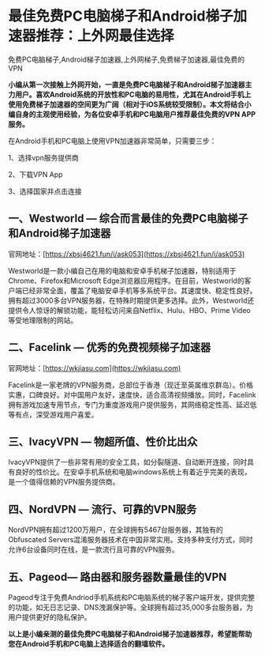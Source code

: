 # 最佳免费PC电脑梯子和Android梯子加速器推荐：上外网最佳选择
免费PC电脑梯子,Android梯子加速器,上外网梯子,免费梯子加速器,最佳免费的VPN

**小编从第一次接触上外网开始，一直是免费PC电脑梯子和Android梯子加速器主力用户。喜欢Android系统的开放性和PC电脑的易用性，尤其在Android手机上使用免费梯子加速器的空间更为广阔（相对于iOS系统较受限制）。本文将结合小编自身的主观使用经验，为各位安卓手机和PC电脑用户推荐最佳免费的VPN APP服务。**

在Android手机和PC电脑上使用VPN加速器非常简单，只需要三步：

1、选择vpn服务提供商

2、下载VPN App

3、选择国家并点击连接


## 一、Westworld — 综合而言最佳的免费PC电脑梯子和Android梯子加速器

官网地址：[https://xbsj4621.fun/i/ask053](https://xbsj4621.fun/i/ask053)

Westworld是一款小编自己在用的电脑和安卓手机梯子加速器，特别适用于Chrome、Firefox和Microsoft Edge浏览器应用程序。在目前，Westworld的客户端已经非常全面，覆盖了电脑安卓手机等多系统平台。其速度快、稳定性良好。拥有超过3000多台VPN服务器，在特殊时期提供更多选择。此外，Westworld还提供令人惊讶的解锁功能，能轻松访问来自Netflix、Hulu、HBO、Prime Video等受地理限制的网站。


## 二、Facelink — 优秀的免费视频梯子加速器
官网地址：[https://wkjiasu.com](https://wkjiasu.com)

Facelink是一家老牌的VPN服务商，总部位于香港（现迁至英属维京群岛）。价格实惠，口碑良好。对中国用户友好，速度快，适合高清视频播放。同时，Facelink拥有游戏加速专用节点，专门为重度游戏用户提供服务，其网络稳定性高、延迟低等有点，深受游戏用户喜爱。


## 三、IvacyVPN — 物超所值、性价比出众

IvacyVPN提供了一些非常有用的安全工具，如分裂隧道、自动断开连接，同时具有良好的性价比。在安卓手机系统和电脑windows系统上有着近乎完美的表现，是一个值得信赖的VPN服务提供商。


## 四、NordVPN — 流行、可靠的VPN服务

NordVPN拥有超过1200万用户，在全球拥有5467台服务器，其独有的Obfuscated Servers混淆服务器技术在中国非常实用。支持多种支付方式，同时允许6台设备同时在线，是一款流行且可靠的VPN服务。


## 五、Pageod— 路由器和服务器数量最佳的VPN
Pageod专注于免费Andriod手机系统和PC电脑系统的梯子客户端开发，提供完整的功能，如无日志记录、DNS洩漏保护等。全球拥有超过35,000多台服务器，为用户提供更好的隐私保护。

**以上是小编亲测的最佳免费PC电脑梯子和Android梯子加速器推荐，希望能帮助您在Android手机和PC电脑上选择适合的翻墙软件。**
